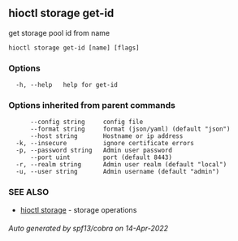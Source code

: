 ## hioctl storage get-id

get storage pool id from name

```
hioctl storage get-id [name] [flags]
```

### Options

```
  -h, --help   help for get-id
```

### Options inherited from parent commands

```
      --config string     config file
      --format string     format (json/yaml) (default "json")
      --host string       Hostname or ip address
  -k, --insecure          ignore certificate errors
  -p, --password string   Admin user password
      --port uint         port (default 8443)
  -r, --realm string      Admin user realm (default "local")
  -u, --user string       Admin username (default "admin")
```

### SEE ALSO

* [hioctl storage](hioctl_storage.md)	 - storage operations

###### Auto generated by spf13/cobra on 14-Apr-2022
